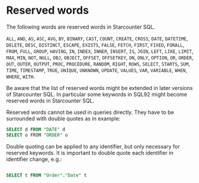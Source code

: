 # Reserved words

The following words are reserved words in Starcounter SQL.

<code>ALL</code>, <code>AND</code>, <code>AS</code>, <code>ASC</code>, <code>AVG</code>,
<code>BY</code>, <code>BINARY</code>,
<code>CAST</code>, <code>COUNT</code>, <code>CREATE</code>, <code>CROSS</code>,
<code>DATE</code>, <code>DATETIME</code>, <code>DELETE</code>, <code>DESC</code>, <code>DISTINCT</code>,
<code>ESCAPE</code>, <code>EXISTS</code>,
<code>FALSE</code>, <code>FETCH</code>, <code>FIRST</code>, <code>FIXED</code>, <code>FORALL</code>, <code>FROM</code>, <code>FULL</code>,
<code>GROUP</code>,
<code>HAVING</code>,
<code>IN</code>, <code>INDEX</code>, <code>INNER</code>, <code>INSERT</code>, <code>IS</code>,
<code>JOIN</code>,
<code>LEFT</code>, <code>LIKE</code>, <code>LIMIT</code>,
<code>MAX</code>, <code>MIN</code>,
<code>NOT</code>, <code>NULL</code>,
<code>OBJ</code>, <code>OBJECT</code>, <code>OFFSET</code>, <code>OFFSETKEY</code>, <code>ON</code>, <code>ONLY</code>,
<code>OPTION</code>, <code>OR</code>, <code>ORDER</code>, <code>OUT</code>, <code>OUTER</code>, <code>OUTPUT</code>,
<code>PROC</code>, <code>PROCEDURE</code>,
<code>RANDOM</code>, <code>RIGHT</code>, <code>ROWS</code>,
<code>SELECT</code>, <code>STARTS</code>, <code>SUM</code>,
<code>TIME</code>, <code>TIMESTAMP</code>, <code>TRUE</code>,
<code>UNIQUE</code>, <code>UNKNOWN</code>, <code>UPDATE</code>,
<code>VALUES</code>, <code>VAR</code>, <code>VARIABLE</code>,
<code>WHEN</code>, <code>WHERE</code>, <code>WITH</code>.

Be aware that the list of reserved words might be extended in later versions of Starcounter SQL. In particular some keywords in SQL92 might become reserved words in Starcounter SQL.

Reserved words cannot be used in queries directly. They have to be surrounded with double quotes as in example:

```sql
SELECT d FROM "DATE" d
SELECT o FROM "ORDER" o
```

Double quoting can be applied to any identifier, but only necessary for reserved keywords. It is important to double quote each identifier in identifier change, e.g.:

```sql

SELECT t FROM "Order"."Date" t

```